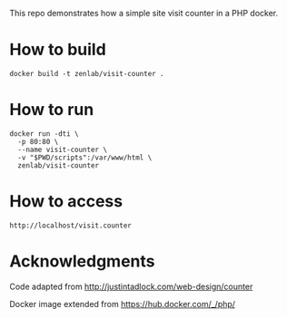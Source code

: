 This repo demonstrates how a simple site visit counter in a PHP docker.

# How to build
```
docker build -t zenlab/visit-counter .
```

# How to run
```
docker run -dti \
  -p 80:80 \
  --name visit-counter \
  -v "$PWD/scripts":/var/www/html \
  zenlab/visit-counter
```

# How to access
```
http://localhost/visit.counter
```

# Acknowledgments

Code adapted from http://justintadlock.com/web-design/counter

Docker image extended from https://hub.docker.com/_/php/
